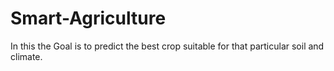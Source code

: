 # Smart-Agriculture
In this the Goal is to predict the best crop suitable for that particular soil and climate.
